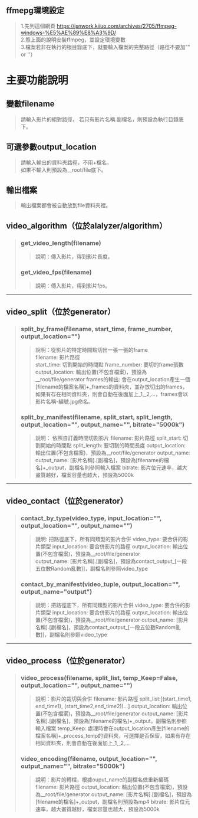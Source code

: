 ## ffmepg環境設定
> 1.先到這個網頁 https://jsnwork.kiiuo.com/archives/2705/ffmpeg-windows-%E5%AE%89%E8%A3%9D/  
> 2.照上面的說明安裝ffmpeg，並設定環境變數  
> 3.檔案若非在執行的根目錄底下，就要輸入檔案的完整路徑（路徑不要加"" or ''）

# 主要功能說明
  
## 變數filename
> 請輸入影片的絕對路徑，
> 若只有影片名稱.副檔名，則預設為執行目錄底下。  
  
## 可選參數output_location
> 請輸入輸出的資料夾路徑，不用+檔名，  
> 如果不輸入則預設為__root/file底下。  
  
## 輸出檔案
> 輸出檔案都會被自動放到file資料夾裡。  
  
## video_algorithm（位於alalyzer/algorithm）
> 
> ### get_video_length(filename)   
> > 說明：傳入影片，得到影片長度。
> ### get_video_fps(filename)   
> > 說明：傳入影片，得到影片fps。  
  
___    
## video_split（位於generator）
> ### split_by_frame(filename, start_time, frame_number, output_location="")   
> > 說明：從影片的特定時間點切出一張一張的frame  
> > filename: 影片路徑  
> > start_time: 切割開始的時間點
> > frame_number: 要切的frame張數
> > output_location: 輸出位置(不包含檔案)，預設為__root/file/generator 
> > frames的輸出: 會在output_location產生一個[filename的檔案名稱]+_frames的資料夾，並存放切出的frames，如果有存在相同資料夾，則會自動在後面加上_1,_2,...，frames會以影片名稱-編號.jpg命名。   
> ### split_by_manifest(filename, split_start, split_length, output_location="", output_name="", bitrate="5000k")   
> > 說明： 依照自訂義時間切割影片
> > filename: 影片路徑
> > split_start: 切割開始的時間點
> > split_length: 要切割的時間長度
> > output_location: 輸出位置(不包含檔案)，預設為__root/file/generator
> > output_name: output_name: [影片名稱].[副檔名]，預設為[filename的檔名]+_output，副檔名則參照輸入檔案
> > bitrate: 影片位元速率，越大畫質越好，檔案容量也越大，預設為5000k  
  
___      
## video_contact（位於generator）
> ### contact_by_type(video_type, input_location="", output_location="", output_name="")  
> > 說明: 把路徑底下，所有同類型的影片合併
> > video_type: 要合併的影片類型
> > input_location: 要合併影片的路徑
> > output_location: 輸出位置(不包含檔案)，預設為__root/file/generator  
> > output_name: [影片名稱].[副檔名]，預設為contact_output_[一段五位數Random亂數]]，副檔名則參照video_type 
> ### contact_by_manifest(video_tuple, output_location="", output_name="output")  
> > 說明：把路徑底下，所有同類型的影片合併
> > video_type: 要合併的影片類型
> > input_location: 要合併影片的路徑
> > output_location: 輸出位置(不包含檔案)，預設為__root/file/generator
> > output_name: [影片名稱].[副檔名]，預設為contact_output_[一段五位數Random亂數]]，副檔名則參照video_type   
  
___    
## video_process（位於generator）
> ### video_process(filename, split_list, temp_Keep=False, output_location="", output_name="")    
> > 說明：影片的裁切與合併
> > filename: 影片路徑
> > split_list:[(start_time1, end_time1), (start_time2,end_time2))...]
> > output_location: 輸出位置(不包含檔案)，預設為__root/file/generator
> > output_name: [影片名稱].[副檔名]，預設為[filename的檔名]+_output，副檔名則參照輸入檔案
> > temp_Keep: 處理時會在output_location產生[filename的檔案名稱]+_process_temp的資料夾，可選擇是否保留，如果有存在相同資料夾，則會自動在後面加上_1,_2,...  
> ### video_encoding(filename, output_location="", output_name="", bitrate="5000k")    
> > 說明：影片的轉檔，根據ouput_name的副檔名做重新編碼
> > filename: 影片路徑
> > output_location: 輸出位置(不包含檔案)，預設為__root/file/generator
> > output_name: [影片名稱].[副檔名]，預設為[filename的檔名]+_output，副檔名則預設為mp4
> > bitrate: 影片位元速率，越大畫質越好，檔案容量也越大，預設為5000k  
